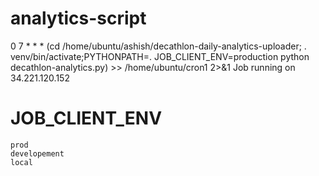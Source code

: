 # analytics-script
0 7 * * * (cd /home/ubuntu/ashish/decathlon-daily-analytics-uploader; . venv/bin/activate;PYTHONPATH=. JOB_CLIENT_ENV=production python decathlon-analytics.py)  >> /home/ubuntu/cron1 2>&1
Job running on 34.221.120.152
# JOB_CLIENT_ENV
    prod
    developement
    local
